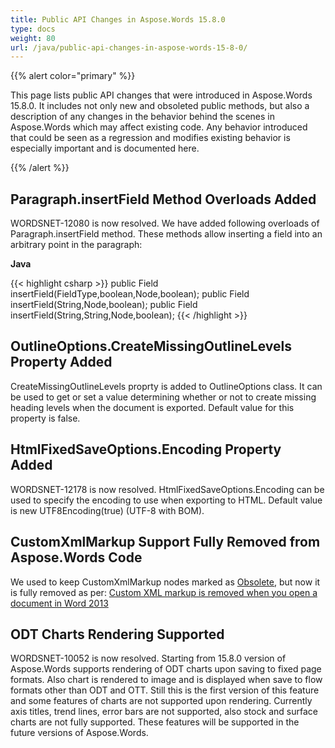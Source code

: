 ```yaml
---
title: Public API Changes in Aspose.Words 15.8.0
type: docs
weight: 80
url: /java/public-api-changes-in-aspose-words-15-8-0/
---
```


{{% alert color="primary" %}} 

This page lists public API changes that were introduced in Aspose.Words 15.8.0. It includes not only new and obsoleted public methods, but also a description of any changes in the behavior behind the scenes in Aspose.Words which may affect existing code. Any behavior introduced that could be seen as a regression and modifies existing behavior is especially important and is documented here.

{{% /alert %}} 

## Paragraph.insertField Method Overloads Added

WORDSNET-12080 is now resolved. We have added following overloads of Paragraph.insertField method. These methods allow inserting a field into an arbitrary point in the paragraph:

**Java**

{{< highlight csharp >}}
public Field insertField(FieldType,boolean,Node,boolean);
public Field insertField(String,Node,boolean);
public Field insertField(String,String,Node,boolean);
{{< /highlight >}}

## OutlineOptions.CreateMissingOutlineLevels Property Added

CreateMissingOutlineLevels proprty is added to OutlineOptions class. It can be used to get or set a value determining whether or not to create missing heading levels when the document is exported. Default value for this property is false.

## HtmlFixedSaveOptions.Encoding Property Added

WORDSNET-12178 is now resolved. HtmlFixedSaveOptions.Encoding can be used to specify the encoding to use when exporting to HTML. Default value is new UTF8Encoding(true) (UTF-8 with BOM).

## CustomXmlMarkup Support Fully Removed from Aspose.Words Code

We used to keep CustomXmlMarkup nodes marked as [Obsolete](), but now it is fully removed as per:
[Custom XML markup is removed when you open a document in Word 2013](http://support.microsoft.com/kb/2761189)

## ODT Charts Rendering Supported

WORDSNET-10052 is now resolved. Starting from 15.8.0 version of Aspose.Words supports rendering of ODT charts upon saving to fixed page formats. Also chart is rendered to image and is displayed when save to flow formats other than ODT and OTT. Still this is the first version of this feature and some features of charts are not supported upon rendering. Currently axis titles, trend lines, error bars are not supported, also stock and surface charts are not fully supported. These features will be supported in the future versions of Aspose.Words.
